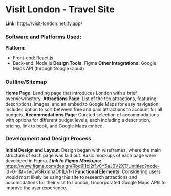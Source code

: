 # Visit London - Travel Site

**Link**: https://visit-london.netlify.app/

### Software and Platforms Used:
**Platform:**
  - Front-end: React.js
  - Back-end: Node.js
**Design Tools:** Figma
**Other Integrations:** Google Maps API (through Google Cloud)

### Outline/Sitemap

**Home Page**: Landing page that introduces London with a brief overview/history.
**Attractions Page**: List of the top attractions, featuring descriptions, images, and an embed to Google Maps for easy navigation. Includes option to sort between free and paid attractions to account for all budgets.
**Accommodations Page**: Curated selection of accommodations with options for different budget levels, each including a description, pricing, link to book, and Google Maps embed.

### Development and Design Process
**Initial Design and Layout**: Design began with wireframes, where the main structure of each page was laid out. Basic mockups of each page were developed in Figma.
_**Link to Figma Mockups:**_ https://www.figma.com/design/Rbq9i1bi2f1v0Y5aJ0V2XT/Untitled?node-id=0-1&t=sVCwSRxmhaOh1LVf-1
**Functional Elements**: Considering users would most likely be using this site to research attractions and accomodations for their visit to London, I incorporated Google Maps APIs to improve the user experience.
